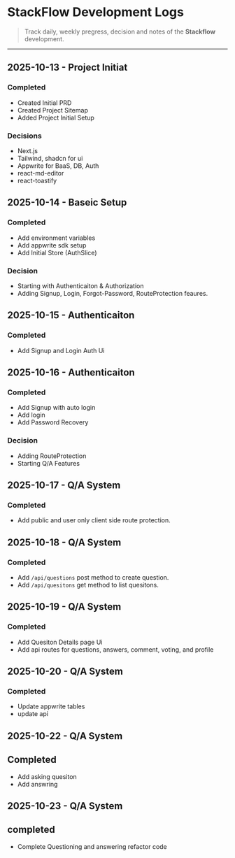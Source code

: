 # StackFlow Development Logs

> Track daily, weekly pregress, decision and notes of the **Stackflow** development.

---

## 2025-10-13 - Project Initiat

### Completed

- Created Initial PRD
- Created Project Sitemap
- Added Project Initial Setup

### Decisions

- Next.js
- Tailwind, shadcn for ui
- Appwrite for BaaS, DB, Auth
- react-md-editor
- react-toastify

## 2025-10-14 - Baseic Setup

### Completed

- Add environment variables
- Add appwrite sdk setup
- Add Initial Store (AuthSlice)

### Decision

- Starting with Authenticaiton & Authorization
- Adding Signup, Login, Forgot-Password, RouteProtection feaures.

## 2025-10-15 - Authenticaiton

### Completed

- Add Signup and Login Auth Ui

## 2025-10-16 - Authenticaiton

### Completed

- Add Signup with auto login
- Add login
- Add Password Recovery

### Decision

- Adding RouteProtection
- Starting Q/A Features

## 2025-10-17 - Q/A System

### Completed

- Add public and user only client side route protection.

## 2025-10-18 - Q/A System

### Completed

- Add `/api/questions` post method to create question.
- Add `/api/quesitons` get method to list quesitons.

## 2025-10-19 - Q/A System

### Completed

- Add Quesiton Details page Ui
- Add api routes for questions, answers, comment, voting, and profile

## 2025-10-20 - Q/A System

### Completed

- Update appwrite tables
- update api

## 2025-10-22 - Q/A System

## Completed

- Add asking quesiton
- Add answring

## 2025-10-23 - Q/A System

## completed

- Complete Questioning and answering refactor code
